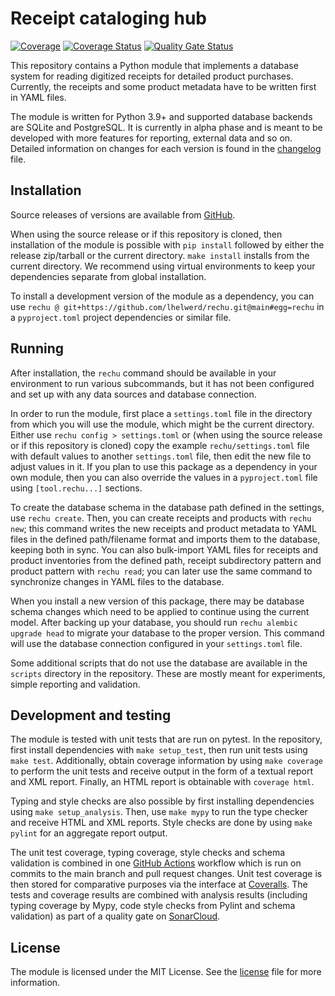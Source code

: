 # Receipt cataloging hub

[![Coverage](https://github.com/lhelwerd/rechu/actions/workflows/coverage.yml/badge.svg)](https://github.com/lhelwerd/rechu/actions/workflows/coverage.yml)
[![Coverage Status](https://coveralls.io/repos/github/lhelwerd/rechu/badge.svg?branch=main)](https://coveralls.io/github/lhelwerd/rechu?branch=main)
[![Quality Gate Status](https://sonarcloud.io/api/project_badges/measure?project=lhelwerd_rechu&metric=alert_status)](https://sonarcloud.io/summary/new_code?id=lhelwerd_rechu)

This repository contains a Python module that implements a database system for 
reading digitized receipts for detailed product purchases. Currently, the 
receipts and some product metadata have to be written first in YAML files.

The module is written for Python 3.9+ and supported database backends are 
SQLite and PostgreSQL. It is currently in alpha phase and is meant to be 
developed with more features for reporting, external data and so on. Detailed 
information on changes for each version is found in the 
[changelog](CHANGELOG.md) file.

## Installation

Source releases of versions are available from 
[GitHub](https://github.com/lhelwerd/rechu/tags).

When using the source release or if this repository is cloned, then 
installation of the module is possible with `pip install` followed by either 
the release zip/tarball or the current directory. `make install` installs from 
the current directory. We recommend using virtual environments to keep your 
dependencies separate from global installation.

To install a development version of the module as a dependency, you can use 
`rechu @ git+https://github.com/lhelwerd/rechu.git@main#egg=rechu` in 
a `pyproject.toml` project dependencies or similar file.

## Running

After installation, the `rechu` command should be available in your environment 
to run various subcommands, but it has not been configured and set up with any 
data sources and database connection.

In order to run the module, first place a `settings.toml` file in the directory 
from which you will use the module, which might be the current directory. 
Either use `rechu config > settings.toml` or (when using the source release or 
if this repository is cloned) copy the example `rechu/settings.toml` file with 
default values to another `settings.toml` file, then edit the new file to 
adjust values in it. If you plan to use this package as a dependency in your 
own module, then you can also override the values in a `pyproject.toml` file 
using `[tool.rechu...]` sections.

To create the database schema in the database path defined in the settings, use 
`rechu create`. Then, you can create receipts and products with `rechu new`; 
this command writes the new receipts and product metadata to YAML files in the 
defined path/filename format and imports them to the database, keeping both in 
sync. You can also bulk-import YAML files for receipts and product inventories 
from the defined path, receipt subdirectory pattern and product pattern with 
`rechu read`; you can later use the same command to synchronize changes in YAML 
files to the database.

When you install a new version of this package, there may be database schema 
changes which need to be applied to continue using the current model. After 
backing up your database, you should run `rechu alembic upgrade head` to 
migrate your database to the proper version. This command will use the database 
connection configured in your `settings.toml` file.

Some additional scripts that do not use the database are available in the 
`scripts` directory in the repository. These are mostly meant for experiments, 
simple reporting and validation.

## Development and testing

The module is tested with unit tests that are run on pytest. In the repository, 
first install dependencies with `make setup_test`, then run unit tests using 
`make test`. Additionally, obtain coverage information by using `make coverage` 
to perform the unit tests and receive output in the form of a textual report 
and XML report. Finally, an HTML report is obtainable with `coverage html`.

Typing and style checks are also possible by first installing dependencies 
using `make setup_analysis`. Then, use `make mypy` to run the type checker and 
receive HTML and XML reports. Style checks are done by using `make pylint` for 
an aggregate report output.

The unit test coverage, typing coverage, style checks and schema validation is 
combined in one [GitHub Actions](https://github.com/lhelwerd/rechu/actions) 
workflow which is run on commits to the main branch and pull request changes. 
Unit test coverage is then stored for comparative purposes via the interface at 
[Coveralls](https://coveralls.io/github/lhelwerd/rechu). The tests and coverage 
results are combined with analysis results (including typing coverage by Mypy, 
code style checks from Pylint and schema validation) as part of a quality gate 
on [SonarCloud](https://sonarcloud.io/project/overview?id=lhelwerd_rechu).

## License

The module is licensed under the MIT License. See the [license](LICENSE) file 
for more information.
